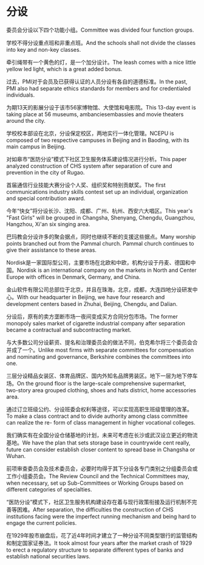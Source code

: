# 分设

<p><span class="chinese">委员会分设以下四个功能小组。</span><span class="english">Committee was divided four function groups.</span></p>

<p><span class="chinese">学校不得分设重点班和非重点班。</span><span class="english">And the schools shall not divide the classes into key and non-key classes.</span></p>

<p><span class="chinese">牵引绳带有一个黄色的灯，是一个加分设计。</span><span class="english">The leash comes with a nice little yellow led light, which is a great added bonus.</span></p>

<p><span class="chinese">过去，PMI对于会员及已获得认证的人员分设有各自的道德标准。</span><span class="english">In the past, PMI also had separate ethics standards for members and for credentialed individuals.</span></p>

<p><span class="chinese">为期13天的影展分设于该市56家博物馆、大使馆和电影院。</span><span class="english">This 13-day event is taking place at 56 museums, ambanciesembassies and movie theaters around the city.</span></p>

<p><span class="chinese">学校校本部设在北京，分设保定校区，两地实行一体化管理。</span><span class="english">NCEPU is composed of two respective campuses in Beijing and in Baoding, with its main campus in Beijing.</span></p>

<p><span class="chinese">对如皋市“医防分设”模式下社区卫生服务体系建设情况进行分析。</span><span class="english">This paper analyzed construction of CHS system after separation of cure and prevention in the city of Rugao.</span></p>

<p><span class="chinese">首届通信行业技能大赛分设个人奖、组织奖和特别贡献奖。</span><span class="english">The first communications industry skills contest set up an individual, organization and special contribution award.</span></p>

<p><span class="chinese">今年“快女”将分设长沙、沈阳、成都、广州、杭州、西安六大唱区。</span><span class="english">This year's "Fast Girls" will be grouped in Changsha, Shenyang, Chengdu, Guangzhou, Hangzhou, Xi'an six singing area.</span></p>

<p><span class="chinese">巴玛教会分设许多的聚会据点，同时也继续不断的支援这些据点。</span><span class="english">Many worship points branched out from the Pammal church. Pammal church continues to give their assistance to these areas.</span></p>

<p><span class="chinese">Nordisk是一家国际型公司，主要市场在北欧和中欧，机构分设于丹麦、德国和中国。</span><span class="english">Nordisk is an international company on the markets in North and Center Europe with offices in Denmark, Germany, and China.</span></p>

<p><span class="chinese">金山软件有限公司总部位于北京，并且在珠海，北京，成都，大连四地分设研发中心。</span><span class="english">With our headquarter in Beijing, we have four research and development centers based in Zhuhai, Beijing, Chengdu, and Dalian.</span></p>

<p><span class="chinese">分设后，原有的卖方垄断市场一夜间变成买方合同分包市场。</span><span class="english">The former monopoly sales market of cigarette industrial company after separation became a contractual and subcontracting market.</span></p>

<p><span class="chinese">与大多数公司分设薪资、提名和治理委员会的做法不同，伯克希尔将三个委员会合并成了一个。</span><span class="english">Unlike most firms with separate committees for compensation and nominating and governance, Berkshire combines the committees into one.</span></p>

<p><span class="chinese">三层分设精品女装区、体育品牌区、国内外知名品牌男装区。地下一层为地下停车场。</span><span class="english">On the ground floor is the large-scale comprehensive supermarket, two-story area grouped clothing, shoes and hats district, home accessories area.</span></p>

<p><span class="chinese">通过订立班级公约、分设班委会权利等途径，可以实现高职生班级管理的改革。</span><span class="english">To make a class contract and to divide authority among class committee can realize the re- form of class management in higher vocational colleges.</span></p>

<p><span class="chinese">我们确实有在全国分设仓储基地的计划，未来可考虑在长沙或武汉设立更近的物流基地。</span><span class="english">We have the plan that sets storage base in countrywide cent really, future can consider establish closer content to spread base in Changsha or Wuhan.</span></p>

<p><span class="chinese">前项审查委员会及技术委员会，必要时均得于其下分设各专门类别之分组委员会或工作小组委员会。</span><span class="english">The Review Council and the Technical Committees may, when necessary, set up Sub-Committees or Working Groups based on different categories of specialties.</span></p>

<p><span class="chinese">“医防分设”模式下，社区卫生服务机构建设存在着与现行政策衔接及运行机制不完善等困难。</span><span class="english">After separation, the difficulties the construction of CHS institutions facing were the imperfect running mechanism and being hard to engage the current policies.</span></p>

<p><span class="chinese">在1929年股市崩盘后，花了近4年时间才建立了一种分设不同类型银行的监管结构和制定国家证券法。</span><span class="english">It took almost four years after the market crash of 1929 to erect a regulatory structure to separate different types of banks and establish national securities laws.</span></p>

